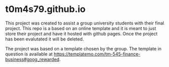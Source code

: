 # t0m4s79.github.io
This project was created to assist a group university students with their final project. This repo is a based on an online template and it is meant to just store their project and have it hosted with github pages. Once the project has been evalutated it will be deleted.

The project was based on a template chosen by the group. The template in question is available at <a>https://templatemo.com/tm-545-finance-business#goog_rewarded</a>.
